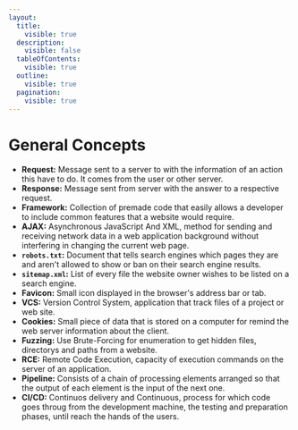```yaml
---
layout:
  title:
    visible: true
  description:
    visible: false
  tableOfContents:
    visible: true
  outline:
    visible: true
  pagination:
    visible: true
---
```


# General Concepts

* **Request:** Message sent to a server to with the information of an action this have to do. It comes from the user or other server.
* **Response:** Message sent from server with the answer to a respective request.
* **Framework:** Collection of premade code that easily allows a developer to include common features that a website would require.
* **AJAX:** Asynchronous JavaScript And XML, method for sending and receiving network data in a web application background without interfering in changing the current web page.
* **`robots.txt`:** Document that tells search engines which pages they are and aren't allowed to show or ban on their search engine results.
* **`sitemap.xml`:** List of every file the website owner wishes to be listed on a search engine.
* **Favicon:** Small icon displayed in the browser's address bar or tab.
* **VCS:** Version Control System, application that track files of a project or web site.
* **Cookies:** Small piece of data that is stored on a computer for remind the web server information about the client.
* **Fuzzing:** Use Brute-Forcing for enumeration to get hidden files, directorys and paths from a website.
* **RCE:** Remote Code Execution, capacity of execution commands on the server of an application.
* **Pipeline:** Consists of a chain of processing elements arranged so that the output of each element is the input of the next one.
* **CI/CD:** Continuos delivery and Continuous, process for which code goes throug from the development machine, the testing and preparation phases, until reach the hands of the users.
